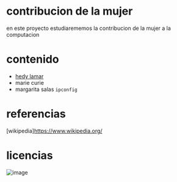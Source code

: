 # contribucion de la mujer
en este proyecto estudiarememos la contribucion de la mujer a la computacion
# contenido
- [hedy lamar](hedyLamar.md)
- marie curie
- margarita salas
`ipconfig`
# referencias
[wikipedia]https://www.wikipedia.org/
# licencias
![image](https://user-images.githubusercontent.com/114906901/193536126-b08741af-0bc6-4535-8c10-9924abd23de5.PNG)

